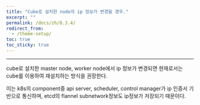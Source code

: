 ```yaml
---
title: "Cube로 설치한 node의 ip 정보가 변경될 경우."
excerpt: ""
permalink: /docs/zh/8.3.4/
redirect_from:
  - /theme-setup/
toc: true
toc_sticky: true
---
```


---
cube로 설치한 master node, worker node에서 ip 정보가 변경되면 현재로서는 cube를 이용하여 재설치하는 방식을 권장한다.

이는 k8s의 component중 api server, scheduler, control manager가 ip 인증서 기반으로 통신하며, etcd의 flannel subnetwork정보도 ip정보가 저장되기 때문이다.
